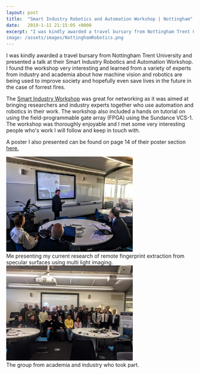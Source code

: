 ```yaml
---
layout: post
title:  "Smart Industry Robotics and Automation Workshop | Nottingham"
date:   2019-1-11 21:15:05 +0000
excerpt: "I was kindly awarded a travel bursary from Nottingham Trent University and presented at their Smart Industry Robotics and Automation Workshop. 
image: /assets/images/NottinghamRobotics.png
---
```

I was kindly awarded a travel bursary from Nottingham Trent University and presented a talk at their Smart Industry Robotics and Automation Workshop. I found the workshop very interesting and learned from a variety of experts from industry and academia about how machine vision and robotics are being used to improve society and hopefully even save lives in the future in the case of forrest fires.

The [Smart Industry Workshop][SmartWorkshop-link] was great for networking as it was aimed at bringing researchers and industry experts together who use automation and robotics in their work. The workshop also included a hands on tutorial on using the field-programmable gate array (FPGA) using the Sundance VCS-1. The workshop was thoroughly enjoyable and I met some very interesting people who's work I will follow and keep in touch with.

A poster I also presented can be found on page 14 of their poster section [here.][poster-link] 


<div class="center">
<img src="/assets/images/MePresentNottingham.JPG" alt="drawing" width="340"/>
</div>
<div class="center">
Me presenting my current research of remote fingerprint extraction from specular surfaces using multi light imaging.
</div>

<div class="center">
<img src="/assets/images/NottinghamGroupPic.JPG" alt="drawing" width="340"/>
</div>
<div class="center">
The group from academia and industry who took part.
</div>


[SmartWorkshop-link]: http://smartindustry4.uk/
[poster-link]: http://smartindustry4.uk/wp-content/uploads/2019/01/Smart-Industry-Workshop-Posters.pdf


